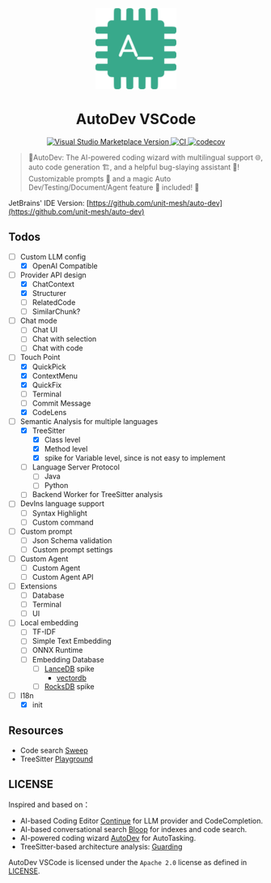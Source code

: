 <p align="center">
  <img src="media/pluginIcon.png" width="160px" height="160px"  alt="logo" />
</p>
<h1 align="center">AutoDev VSCode</h1>
<p align="center">
    <a href="https://marketplace.visualstudio.com/items?itemName=Phodal.autodev">
        <img src="https://img.shields.io/visual-studio-marketplace/v/Phodal.autodev" alt="Visual Studio Marketplace Version" />
    </a>
    <a href="https://github.com/unit-mesh/auto-dev-vscode/actions/workflows/ci.yml">
        <img src="https://github.com/unit-mesh/auto-dev-vscode/actions/workflows/ci.yml/badge.svg" alt="CI" />
    </a>
    <a href="https://codecov.io/gh/unit-mesh/auto-dev-vscode">
        <img src="https://codecov.io/gh/unit-mesh/auto-dev-vscode/graph/badge.svg?token=2i07qhIqQh" alt="codecov" />
    </a>
</p>

> 🧙‍AutoDev: The AI-powered coding wizard with multilingual support 🌐, auto code generation 🏗️, and a helpful
> bug-slaying assistant 🐞! Customizable prompts 🎨 and a magic Auto Dev/Testing/Document/Agent feature 🧪 included! 🚀

JetBrains' IDE Version: [https://github.com/unit-mesh/auto-dev](https://github.com/unit-mesh/auto-dev)

## Todos

- [ ] Custom LLM config
    - [x] OpenAI Compatible
- [ ] Provider API design
    - [x] ChatContext
    - [x] Structurer
    - [ ] RelatedCode
    - [ ] SimilarChunk?
- [ ] Chat mode
    - [ ] Chat UI
    - [ ] Chat with selection
    - [ ] Chat with code
- [ ] Touch Point
    - [X] QuickPick
    - [x] ContextMenu
    - [x] QuickFix
    - [ ] Terminal
    - [ ] Commit Message
    - [x] CodeLens
- [ ] Semantic Analysis for multiple languages
    - [x] TreeSitter
        - [x] Class level
        - [x] Method level
        - [x] spike for Variable level, since is not easy to implement
    - [ ] Language Server Protocol
        - [ ] Java
        - [ ] Python
    - [ ] Backend Worker for TreeSitter analysis
- [ ] DevIns language support
    - [ ] Syntax Highlight
    - [ ] Custom command
- [ ] Custom prompt
    - [ ] Json Schema validation
    - [ ] Custom prompt settings
- [ ] Custom Agent
    - [ ] Custom Agent
    - [ ] Custom Agent API
- [ ] Extensions
    - [ ] Database
    - [ ] Terminal
    - [ ] UI
- [ ] Local embedding
    - [ ] TF-IDF
    - [ ] Simple Text Embedding
    - [ ] ONNX Runtime
    - [ ] Embedding Database
        - [ ] [LanceDB](https://github.com/lancedb/lancedb) spike
            - [vectordb](https://www.npmjs.com/package/vectordb)
        - [ ] [RocksDB](https://github.com/facebook/rocksdb) spike
- [ ] l18n
    -  [x] init

## Resources

- Code search [Sweep](https://github.com/sweepai/sweep)
- TreeSitter [Playground](https://tree-sitter.github.io/tree-sitter/playground)

## LICENSE

Inspired and based on：

- AI-based Coding Editor [Continue](https://github.com/continuedev/continue) for LLM provider and CodeCompletion.
- AI-based conversational search [Bloop](https://github.com/BloopAI/bloop) for indexes and code search.
- AI-powered coding wizard [AutoDev](https://github.com/unit-mesh/auto-dev) for AutoTasking.
- TreeSitter-based architecture analysis: [Guarding](https://github.com/modernizing/guarding)

AutoDev VSCode is licensed under the `Apache 2.0` license as defined in [LICENSE](./LICENSE).
